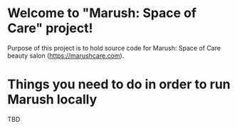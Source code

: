 # Welcome to "Marush: Space of Care" project!

Purpose of this project is to hold source code for Marush: Space of Care beauty salon (https://marushcare.com).

# Things you need to do in order to run Marush locally
TBD